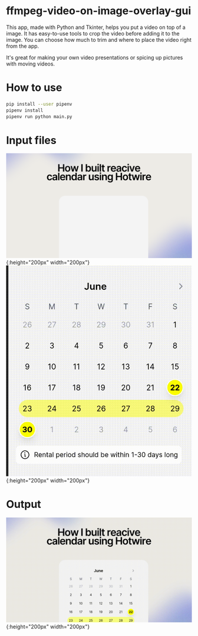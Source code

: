# ffmpeg-video-on-image-overlay-gui

This app, made with Python and Tkinter, helps you put a video on top of a image.
It has easy-to-use tools to crop the video before adding it to the image. You
can choose how much to trim and where to place the video right from the app.

It's great for making your own video presentations or spicing up pictures with
moving videos.


# How to use

```bash
pip install --user pipenv
pipenv install
pipenv run python main.py
```


# Input files


![Input background](bg3.png){:height="200px" width="200px"}
![Input video](cal-video.gif){:height="200px" width="200px"}

# Output

![Output](output.gif){:height="200px" width="200px"}
